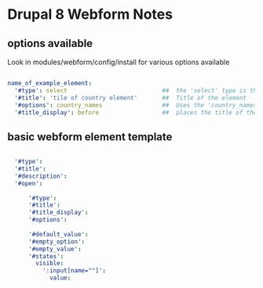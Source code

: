 # Drupal 8 Webform Notes

## options available 

Look in modules/webform/config/install for various options available 

```yml

name_of_example_element:
  '#type': select                           ##  the 'select' type is the basic dropdown select element 
  '#title': 'tile of country element'       ##  Title of the element
  '#options': country_names                 ##  Uses the 'country_names' options 
  '#title_display': before                  ##  places the title of the element before the dropdown select element

```
## basic webform element template

```yml

  '#type': 
  '#title': 
  '#description': 
  '#open': 
         
      '#type':
      '#title':
      '#title_display':
      '#options':
      
      '#default_value': 
      '#empty_option': 
      '#empty_value': 
      '#states':
        visible:
          ':input[name=""]':
            value: 
```
